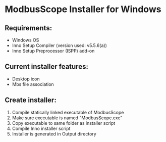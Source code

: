 # ModbusScope Installer for Windows
## Requirements:
* Windows OS
* Inno Setup Compiler (version used: v5.5.6(a))
* Inno Setup Preprocessor (ISPP) add-on

## Current installer features:
* Desktop icon
* Mbs file association

## Create installer:
1. Compile statically linked executable of ModbusScope
2. Make sure executable is named "ModbusScope.exe"
3. Copy executable to same folder as installer script
4. Compile Inno installer script
5. Installer is generated in Output directory
